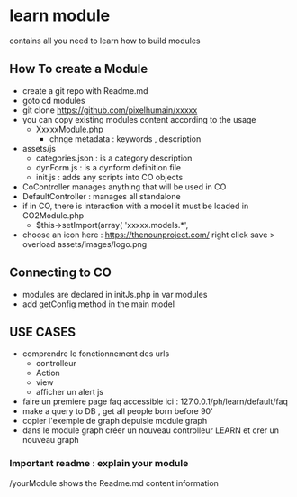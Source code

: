 # learn module 
contains all you need to learn how to build modules

## How To create a Module
- create a git repo with Readme.md 
- goto cd modules
- git clone https://github.com/pixelhumain/xxxxx
- you can copy existing modules content according to the usage
    + XxxxxModule.php
        * chnge metadata : keywords , description
- assets/js
    + categories.json : is a category description
    + dynForm.js : is a dynform definition file
    + init.js : adds any scripts into CO objects
- CoController manages anything that will be used in CO 
- DefaultController : manages all standalone 
- if in CO, there is interaction with a model it must be loaded in CO2Module.php
    + $this->setImport(array(
            'xxxxx.models.*',
- choose an icon here : https://thenounproject.com/ right click save > overload assets/images/logo.png

## Connecting to CO 
- modules are declared in initJs.php in var modules
- add getConfig method in the main model 

## USE CASES
- comprendre le fonctionnement des urls 
    + controlleur
    + Action
    + view
    + afficher un alert js
- faire un premiere page faq accessible ici : 127.0.0.1/ph/learn/default/faq 
- make a query to DB , get all people born before 90'
- copier l'exemple de graph depuisle module graph 
- dans le module graph créer un nouveau controlleur LEARN et crer un nouveau graph

### Important readme : explain your module
/yourModule shows the Readme.md content information
